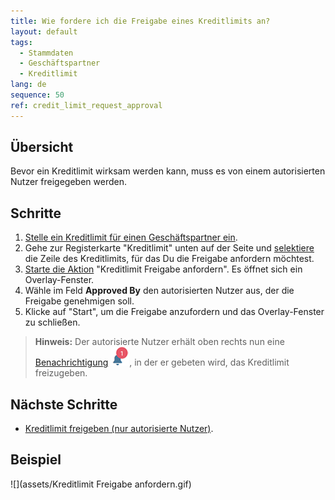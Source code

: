 ```yaml
---
title: Wie fordere ich die Freigabe eines Kreditlimits an?
layout: default
tags:
  - Stammdaten
  - Geschäftspartner
  - Kreditlimit
lang: de
sequence: 50
ref: credit_limit_request_approval
---
```


## Übersicht
Bevor ein Kreditlimit wirksam werden kann, muss es von einem autorisierten Nutzer freigegeben werden.

## Schritte
1. [Stelle ein Kreditlimit für einen Geschäftspartner ein](Kreditlimit_einstellen).
1. Gehe zur Registerkarte "Kreditlimit" unten auf der Seite und [selektiere](AuswahlBelege) die Zeile des Kreditlimits, für das Du die Freigabe anfordern möchtest.
1. [Starte die Aktion](AktionStarten) "Kreditlimit Freigabe anfordern". Es öffnet sich ein Overlay-Fenster.
1. Wähle im Feld **Approved By** den autorisierten Nutzer aus, der die Freigabe genehmigen soll.
1. Klicke auf "Start", um die Freigabe anzufordern und das Overlay-Fenster zu schließen.
 >**Hinweis:** Der autorisierte Nutzer erhält oben rechts nun eine [Benachrichtigung](Benachrichtigungsarten) ![](assets/NotificationBell_WebUI.png), in der er gebeten wird, das Kreditlimit freizugeben.

## Nächste Schritte
- [Kreditlimit freigeben (nur autorisierte Nutzer)](Kreditlimit_Freigabe).

## Beispiel
![](assets/Kreditlimit Freigabe anfordern.gif)

